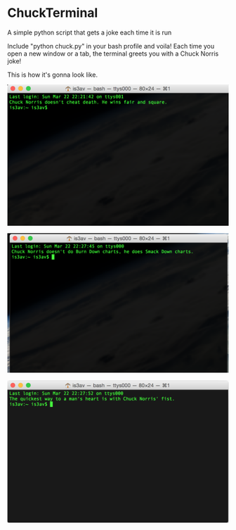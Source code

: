# ChuckTerminal
A simple python script that gets a joke each time it is run

Include "python chuck.py" in your bash profile and voila! Each time you open a new window or a tab, the terminal greets you with a Chuck Norris joke!

This is how it's gonna look like.

![Alt text](https://github.com/SaiOngole/ChuckTerminal/blob/master/screenshots/screenshot1.png)

![Alt text](https://github.com/SaiOngole/ChuckTerminal/blob/master/screenshots/screenshot2.png)

![Alt text](https://github.com/SaiOngole/ChuckTerminal/blob/master/screenshots/screenshot3.png)
